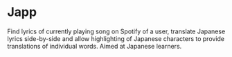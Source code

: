 # Japp
Find lyrics of currently playing song on Spotify of a user, translate Japanese lyrics side-by-side and allow highlighting of Japanese characters to provide translations of individual words. Aimed at Japanese learners.
